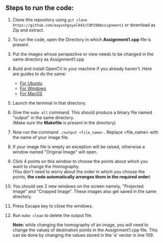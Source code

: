 ## Steps to run the code:

1. Clone this repository using `git clone https://github.com/aayushgoyal443/COP290Assignment1` or download as Zip and extract.
1. To run the code, open the Directory in which **Assignment1.cpp** file is present.
2. Put the images whose perspective or view needs to be changed in the same directory as Assignment1.cpp
3. Build and install OpenCV in your machine if you already haven't. Here are guides to do the same:
    * [For Ubuntu](http://techawarey.com/programming/install-opencv-c-c-in-ubuntu-18-04-lts-step-by-step-guide/) 
    * [For Windows](https://cv-tricks.com/how-to/installation-of-opencv-4-1-0-in-windows-10-from-source/)
    * [For MacOS](https://docs.opencv.org/master/d0/db2/tutorial_macos_install.html)
4. Launch the terminal in that directory.
5. Give the `make all` command. This should produce a binary file named "output" in the same directory.  
(Make sure the **Makefile** is present in the directory)
6. Now run the command `./output <file_name>` . Replace <file_name> with the name of your image file.
7. If your image file is empty an exception will be raised, otherwise a window named "Original Image" will open.
8. Click 4 points on this window to choose the points about which you want to change the Homography.  
(You don't need to worry about the order in which you choose the points, **the code automatically arranges them in the required order**)
9. You should see 2 new windows on the screen namely, "Projected Image" and "Cropped Image". These images also get saved in the same directory.
10. Press Escape key to close the windows.
11. Run `make clean` to delete the output file.

    **Note:** while changing the homography of an image, you will need to change the values of destination points in the Assignment1.cpp file. 
    This can be done by changing the values stored in the 'a' vector in line 109.
    
